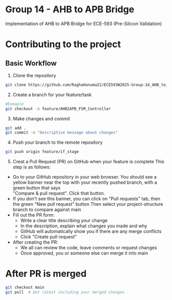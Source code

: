 # Group 14 - AHB to APB Bridge

Implementation of AHB to APB Bridge for ECE-593 (Pre-Silicon Validation)

# Contributing to the project
## Basic Workflow
1. Clone the repository
```bash
git clone https://github.com/RaghaHanuma22/ECE593W2025-Group-14_AHB_to_APB_Bridge.git
```
2. Create a branch for your feature/task
```bash
#Exmaple
git checkout -b feature/AHB2APB_FSM_Controller 
```
3. Make changes and commit
```bash
git add .
git commit -m "Descriptive message about changes"
```
4. Push your branch to the remote repository
```bash
git push origin feature/if_stage
```
5. Creat a Pull Request (PR) on GitHub when your feature is complete
This step is as follows: 
- Go to your GitHub repository in your web browser. You should see a yellow banner near the top with your recently pushed branch, with a green button that says  
"Compare & pull request". Click that button.
- If you don't see this banner, you can click on "Pull requests" tab, then the green "New pull request" button
Then select your project-structure branch to compare against main
- Fill out the PR form:
    - Write a clear title describing your change
    - In the description, explain what changes you made and why
    - GitHub will automatically show you if there are any merge conflicts
    - Click "Create pull request"
- After creating the PR:
    - We all  can review the code, leave comments or request changes
    - Once approved, you or someone else  can merge it into main

# After PR is merged
```bash
git checkout main
git pull  # Get latest including your merged changes
```
